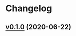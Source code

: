 # Changelog

## [v0.1.0](https://github.com/k1LoW/ttff/compare/fa6a589a1f9e...v0.1.0) (2020-06-22)

